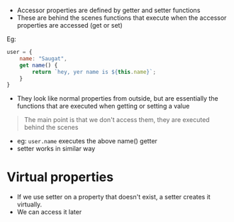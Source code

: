 - Accessor properties are defined by getter and setter functions
- These are behind the scenes functions that execute when the accessor properties are accessed (get or set)

Eg: 
```js
user = {
    name: "Saugat",
    get name() {
        return `hey, yer name is ${this.name}`;
    }
}
```

- They look like normal properties from outside, but are essentially the functions that are executed when getting or setting a value

> The main point is that we don't access them, they are executed behind the scenes

- eg: `user.name` executes the above name() getter
- setter works in similar way


# Virtual properties
- If we use setter on a property that doesn't exist, a setter creates it virtually.
- We can access it later